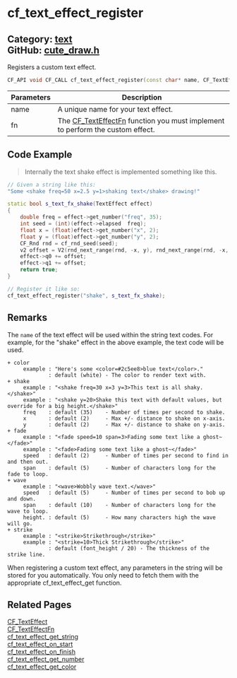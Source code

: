[](../header.md ':include')

# cf_text_effect_register

Category: [text](/api_reference?id=text)  
GitHub: [cute_draw.h](https://github.com/RandyGaul/cute_framework/blob/master/include/cute_draw.h)  
---

Registers a custom text effect.

```cpp
CF_API void CF_CALL cf_text_effect_register(const char* name, CF_TextEffectFn* fn);
```

Parameters | Description
--- | ---
name | A unique name for your text effect.
fn | The [CF_TextEffectFn](/text/cf_texteffectfn.md) function you must implement to perform the custom effect.

## Code Example

> Internally the text shake effect is implemented something like this.

```cpp
// Given a string like this:
"Some <shake freq=50 x=2.5 y=1>shaking text</shake> drawing!"

static bool s_text_fx_shake(TextEffect effect)
{
    double freq = effect->get_number("freq", 35);
    int seed = (int)(effect->elapsed  freq);
    float x = (float)effect->get_number("x", 2);
    float y = (float)effect->get_number("y", 2);
    CF_Rnd rnd = cf_rnd_seed(seed);
    v2 offset = V2(rnd_next_range(rnd, -x, y), rnd_next_range(rnd, -x, y));
    effect->q0 += offset;
    effect->q1 += offset;
    return true;
}

// Register it like so:
cf_text_effect_register("shake", s_text_fx_shake);
```

## Remarks

The `name` of the text effect will be used within the string text codes. For example, for the "shake" effect in the above
example, the text code <shake> will be used.
```
+ color
     example : "Here's some <color=#2c5ee8>blue text</color>."
             : default (white) - The color to render text with.
+ shake
     example : "<shake freq=30 x=3 y=3>This text is all shaky.</shake>"
     example : "<shake y=20>Shake this text with default values, but override for a big height.</shake>"
     freq    : default (35)    - Number of times per second to shake.
     x       : default (2)     - Max +/- distance to shake on x-axis.
     y       : default (2)     - Max +/- distance to shake on y-axis.
+ fade
     example : "<fade speed=10 span=3>Fading some text like a ghost~</fade>"
     example : "<fade>Fading some text like a ghost~</fade>"
     speed   : default (2)     - Number of times per second to find in and then out.
     span    : default (5)     - Number of characters long for the fade to loop.
+ wave
     example : "<wave>Wobbly wave text.</wave>"
     speed   : default (5)     - Number of times per second to bob up and down.
     span    : default (10)    - Number of characters long for the wave to loop.
     height. : default (5)     - How many characters high the wave will go.
+ strike
     example : "<strike>Strikethrough</strike>"
     example : "<strike=10>Thick Strikethrough</strike>"
             : default (font_height / 20) - The thickness of the strike line.
```
When registering a custom text effect, any parameters in the string will be stored for you
automatically. You only need to fetch them with the appropriate cf_text_effect_get function.

## Related Pages

[CF_TextEffect](/text/cf_texteffect.md)  
[CF_TextEffectFn](/text/cf_texteffectfn.md)  
[cf_text_effect_get_string](/text/cf_text_effect_get_string.md)  
[cf_text_effect_on_start](/text/cf_text_effect_on_start.md)  
[cf_text_effect_on_finish](/text/cf_text_effect_on_finish.md)  
[cf_text_effect_get_number](/text/cf_text_effect_get_number.md)  
[cf_text_effect_get_color](/text/cf_text_effect_get_color.md)  
